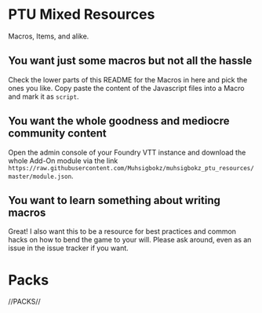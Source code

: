 # PTU Mixed Resources

Macros, Items, and alike.

## You want just some macros but not all the hassle

Check the lower parts of this README for the Macros in here and pick the ones you like. Copy paste the
content of the Javascript files into a Macro and mark it as `script`.

## You want the whole goodness and mediocre community content

Open the admin console of your Foundry VTT instance and download the whole Add-On module via the
link `https://raw.githubusercontent.com/Muhsigbokz/muhsigbokz_ptu_resources/master/module.json`.

## You want to learn something about writing macros

Great! I also want this to be a resource for best practices and common hacks on how to 
bend the game to your will. Please ask around, even as an issue in the issue tracker if you want.

# Packs

//PACKS//